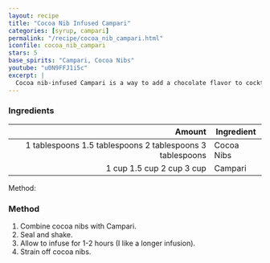 ```yaml
---
layout: recipe
title: "Cocoa Nib Infused Campari"
categories: [syrup, campari]
permalink: "/recipe/cocoa_nib_campari.html"
iconfile: cocoa_nib_campari
stars: 5
base_spirits: "Campari, Cocoa Nibs"
youtube: "u0N9FFJ1i5c"
excerpt: |
  Cocoa nib-infused Campari is a way to add a chocolate flavor to cocktails and can be used to modify classic drinks like the Negroni and Boulevardier.
---
```


### Ingredients

|       Amount | Ingredient |
| -----------: | ---------- |
| <span class="onex active">1 tablespoons</span> <span class="onehalfx">1.5 tablespoons</span> <span class="twox">2 tablespoons</span> <span class="threex">3 tablespoons</span>| Cocoa Nibs |
|        <span class="onex active">1 cup </span> <span class="onehalfx">1.5 cup </span> <span class="twox">2 cup </span> <span class="threex">3 cup </span>| Campari    |

Method:

### Method

1. Combine cocoa nibs with Campari.
2. Seal and shake.
3. Allow to infuse for 1-2 hours (I like a longer infusion).
4. Strain off cocoa nibs.
